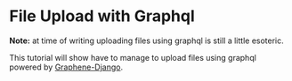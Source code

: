 ---
---
# File Upload with Graphql

**Note:** at time of writing uploading files using graphql is still a little esoteric.

This tutorial will show have to manage to upload files using graphql powered by [Graphene-Django](https://docs.graphene-python.org/projects/django/en/latest/).
<!--stackedit_data:
eyJoaXN0b3J5IjpbLTI1ODI4NzkwMF19
-->
